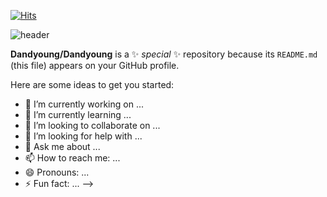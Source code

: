 [![Hits](https://hits.seeyoufarm.com/api/count/incr/badge.svg?url=https%3A%2F%2Fgithub.com%2FDandyoung&count_bg=%23FFB6F3&title_bg=%23555555&icon=&icon_color=%23E7E7E7&title=GITHUB&edge_flat=false)](https://hits.seeyoufarm.com) 

![header](https://capsule-render.vercel.app/api?type=rounded&color=timeGradient&text=Welcome%20to%20Dandyoung%20GitHub%20🤷‍♀️&animation=twinkling&fontSize=40&fontAlignY=50&fontAlign=50&height=180)

**Dandyoung/Dandyoung** is a ✨ _special_ ✨ repository because its `README.md` (this file) appears on your GitHub profile.

Here are some ideas to get you started:



- 🔭 I’m currently working on ...
- 🌱 I’m currently learning ...
- 👯 I’m looking to collaborate on ...
- 🤔 I’m looking for help with ...
- 💬 Ask me about ...
- 📫 How to reach me: ...
- 😄 Pronouns: ...
- ⚡ Fun fact: ...
-->
